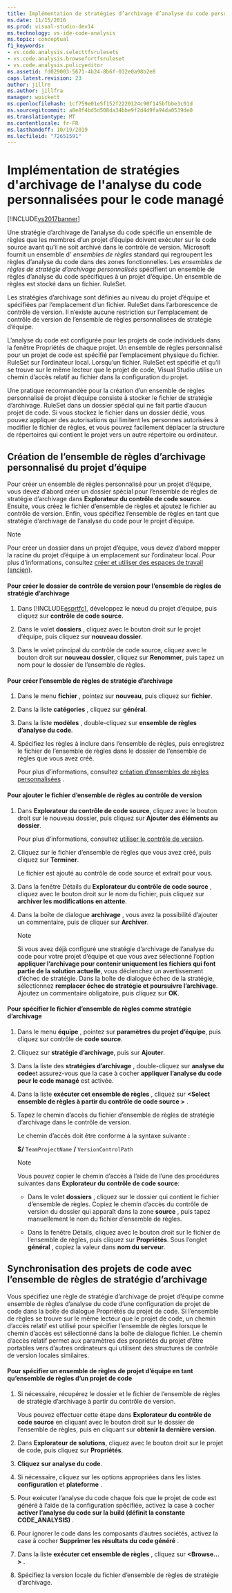 ```yaml
---
title: Implémentation de stratégies d’archivage d’analyse du code personnalisées pour le code managé | Microsoft Docs
ms.date: 11/15/2016
ms.prod: visual-studio-dev14
ms.technology: vs-ide-code-analysis
ms.topic: conceptual
f1_keywords:
- vs.code.analysis.selecttfsrulesets
- vs.code.analysis.browsefortfsruleset
- vs.code.analysis.policyeditor
ms.assetid: fd029003-5671-4b24-8b6f-032e0a98b2e8
caps.latest.revision: 23
author: jillre
ms.author: jillfra
manager: wpickett
ms.openlocfilehash: 1cf759e01e5f152f2220124c90f145bfbbe3c01d
ms.sourcegitcommit: a8e8f4bd5d508da34bbe9f2d4d9fa94da0539de0
ms.translationtype: MT
ms.contentlocale: fr-FR
ms.lasthandoff: 10/19/2019
ms.locfileid: "72651591"
---
```

# <a name="implementing-custom-code-analysis-check-in-policies-for-managed-code"></a>Implémentation de stratégies d'archivage de l'analyse du code personnalisées pour le code managé
[!INCLUDE[vs2017banner](../includes/vs2017banner.md)]

Une stratégie d’archivage de l’analyse du code spécifie un ensemble de règles que les membres d’un projet d’équipe doivent exécuter sur le code source avant qu’il ne soit archivé dans le contrôle de version. Microsoft fournit un ensemble d' *ensembles de règles* standard qui regroupent les règles d’analyse du code dans des zones fonctionnelles. Les *ensembles de règles de stratégie d’archivage personnalisés* spécifient un ensemble de règles d’analyse du code spécifiques à un projet d’équipe. Un ensemble de règles est stocké dans un fichier. RuleSet.

 Les stratégies d’archivage sont définies au niveau du projet d’équipe et spécifiées par l’emplacement d’un fichier. RuleSet dans l’arborescence de contrôle de version. Il n’existe aucune restriction sur l’emplacement de contrôle de version de l’ensemble de règles personnalisées de stratégie d’équipe.

 L’analyse du code est configurée pour les projets de code individuels dans la fenêtre Propriétés de chaque projet. Un ensemble de règles personnalisé pour un projet de code est spécifié par l’emplacement physique du fichier. RuleSet sur l’ordinateur local. Lorsqu’un fichier. RuleSet est spécifié et qu’il se trouve sur le même lecteur que le projet de code, Visual Studio utilise un chemin d’accès relatif au fichier dans la configuration du projet.

 Une pratique recommandée pour la création d’un ensemble de règles personnalisé de projet d’équipe consiste à stocker le fichier de stratégie d’archivage. RuleSet dans un dossier spécial qui ne fait partie d’aucun projet de code. Si vous stockez le fichier dans un dossier dédié, vous pouvez appliquer des autorisations qui limitent les personnes autorisées à modifier le fichier de règles, et vous pouvez facilement déplacer la structure de répertoires qui contient le projet vers un autre répertoire ou ordinateur.

## <a name="creating-the-team-project-custom-check-in-rule-set"></a>Création de l’ensemble de règles d’archivage personnalisé du projet d’équipe
 Pour créer un ensemble de règles personnalisé pour un projet d’équipe, vous devez d’abord créer un dossier spécial pour l’ensemble de règles de stratégie d’archivage dans **Explorateur du contrôle de code source**. Ensuite, vous créez le fichier d’ensemble de règles et ajoutez le fichier au contrôle de version. Enfin, vous spécifiez l’ensemble de règles en tant que stratégie d’archivage de l’analyse du code pour le projet d’équipe.

> [!NOTE]
> Pour créer un dossier dans un projet d’équipe, vous devez d’abord mapper la racine du projet d’équipe à un emplacement sur l’ordinateur local. Pour plus d’informations, consultez [créer et utiliser des espaces de travail (ancien)](https://msdn.microsoft.com/db4d5692-179a-44fe-ad31-0c1c900c9cb2).

#### <a name="to-create-the-version-control-folder-for-the-check-in-policy-rule-set"></a>Pour créer le dossier de contrôle de version pour l’ensemble de règles de stratégie d’archivage

1. Dans [!INCLUDE[esprtfc](../includes/esprtfc-md.md)], développez le nœud du projet d’équipe, puis cliquez sur **contrôle de code source**.

2. Dans le volet **dossiers** , cliquez avec le bouton droit sur le projet d’équipe, puis cliquez sur **nouveau dossier**.

3. Dans le volet principal du contrôle de code source, cliquez avec le bouton droit sur **nouveau dossier**, cliquez sur **Renommer**, puis tapez un nom pour le dossier de l’ensemble de règles.

#### <a name="to-create-the-check-in-policy-rule-set"></a>Pour créer l’ensemble de règles de stratégie d’archivage

1. Dans le menu **fichier** , pointez sur **nouveau**, puis cliquez sur **fichier**.

2. Dans la liste **catégories** , cliquez sur **général**.

3. Dans la liste **modèles** , double-cliquez sur **ensemble de règles d’analyse du code**.

4. Spécifiez les règles à inclure dans l’ensemble de règles, puis enregistrez le fichier de l’ensemble de règles dans le dossier de l’ensemble de règles que vous avez créé.

     Pour plus d’informations, consultez [création d’ensembles de règles personnalisées](../code-quality/creating-custom-code-analysis-rule-sets.md) .

#### <a name="to-add-the-rule-set-file-to-version-control"></a>Pour ajouter le fichier d’ensemble de règles au contrôle de version

1. Dans **Explorateur du contrôle de code source**, cliquez avec le bouton droit sur le nouveau dossier, puis cliquez sur **Ajouter des éléments au dossier**.

     Pour plus d’informations, consultez [utiliser le contrôle de version](https://msdn.microsoft.com/library/33267cee-fe5f-4aa3-b2cd-6d22ceace314).

2. Cliquez sur le fichier d’ensemble de règles que vous avez créé, puis cliquez sur **Terminer**.

     Le fichier est ajouté au contrôle de code source et extrait pour vous.

3. Dans la fenêtre Détails du **Explorateur du contrôle de code source** , cliquez avec le bouton droit sur le nom du fichier, puis cliquez sur **archiver les modifications en attente**.

4. Dans la boîte de dialogue **archivage** , vous avez la possibilité d’ajouter un commentaire, puis de cliquer sur **Archiver**.

    > [!NOTE]
    > Si vous avez déjà configuré une stratégie d’archivage de l’analyse du code pour votre projet d’équipe et que vous avez sélectionné l’option **appliquer l’archivage pour contenir uniquement les fichiers qui font partie de la solution actuelle**, vous déclenchez un avertissement d’échec de stratégie. Dans la boîte de dialogue échec de la stratégie, sélectionnez **remplacer échec de stratégie et poursuivre l’archivage**. Ajoutez un commentaire obligatoire, puis cliquez sur **OK**.

#### <a name="to-specify-the-rule-set-file-as-the-check-in-policy"></a>Pour spécifier le fichier d’ensemble de règles comme stratégie d’archivage

1. Dans le menu **équipe** , pointez sur **paramètres du projet d’équipe**, puis cliquez sur contrôle de **code source**.

2. Cliquez sur **stratégie d’archivage**, puis sur **Ajouter**.

3. Dans la liste des **stratégies d’archivage** , double-cliquez sur **analyse du code**et assurez-vous que la case à cocher **appliquer l’analyse du code pour le code managé** est activée.

4. Dans la liste **exécuter cet ensemble de règles** , cliquez sur **\<Select ensemble de règles à partir du contrôle de code source >** .

5. Tapez le chemin d’accès du fichier d’ensemble de règles de stratégie d’archivage dans le contrôle de version.

     Le chemin d’accès doit être conforme à la syntaxe suivante :

     **$/** `TeamProjectName` **/** `VersionControlPath`

    > [!NOTE]
    > Vous pouvez copier le chemin d’accès à l’aide de l’une des procédures suivantes dans **Explorateur du contrôle de code source**:

    - Dans le volet **dossiers** , cliquez sur le dossier qui contient le fichier d’ensemble de règles. Copiez le chemin d’accès du contrôle de version du dossier qui apparaît dans la zone **source** , puis tapez manuellement le nom du fichier d’ensemble de règles.

    - Dans la fenêtre Détails, cliquez avec le bouton droit sur le fichier de l’ensemble de règles, puis cliquez sur **Propriétés**. Sous l’onglet **général** , copiez la valeur dans **nom du serveur**.

## <a name="synchronizing-code-projects-to-the-check-in-policy-rule-set"></a>Synchronisation des projets de code avec l’ensemble de règles de stratégie d’archivage
 Vous spécifiez une règle de stratégie d’archivage de projet d’équipe comme ensemble de règles d’analyse du code d’une configuration de projet de code dans la boîte de dialogue Propriétés du projet de code. Si l’ensemble de règles se trouve sur le même lecteur que le projet de code, un chemin d’accès relatif est utilisé pour spécifier l’ensemble de règles lorsque le chemin d’accès est sélectionné dans la boîte de dialogue fichier. Le chemin d’accès relatif permet aux paramètres des propriétés du projet d’être portables vers d’autres ordinateurs qui utilisent des structures de contrôle de version locales similaires.

#### <a name="to-specify-a-team-project-rule-set-as-the-rule-set-of-a-code-project"></a>Pour spécifier un ensemble de règles de projet d’équipe en tant qu’ensemble de règles d’un projet de code

1. Si nécessaire, récupérez le dossier et le fichier de l’ensemble de règles de stratégie d’archivage à partir du contrôle de version.

     Vous pouvez effectuer cette étape dans **Explorateur du contrôle de code source** en cliquant avec le bouton droit sur le dossier de l’ensemble de règles, puis en cliquant sur **obtenir la dernière version**.

2. Dans **Explorateur de solutions**, cliquez avec le bouton droit sur le projet de code, puis cliquez sur **Propriétés**.

3. **Cliquez sur analyse du code**.

4. Si nécessaire, cliquez sur les options appropriées dans les listes **configuration** et **plateforme** .

5. Pour exécuter l’analyse du code chaque fois que le projet de code est généré à l’aide de la configuration spécifiée, activez la case à cocher **activer l’analyse du code sur la build (définit la constante CODE_ANALYSIS)** .

6. Pour ignorer le code dans les composants d’autres sociétés, activez la case à cocher **Supprimer les résultats du code généré** .

7. Dans la liste **exécuter cet ensemble de règles** , cliquez sur **\<Browse... >** .

8. Spécifiez la version locale du fichier d’ensemble de règles de stratégie d’archivage.
